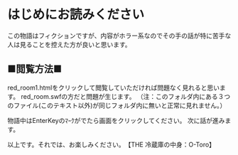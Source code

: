 # はじめにお読みください

この物語はフィクションですが、内容がホラー系なのでその手の話が特に苦手な人は見ることを控えた方が良いと思います。

## ■閲覧方法■

red_room1.htmlをクリックして閲覧していただければ問題なく見れると思います。
red_room.swfの方だと問題が生じます。
（注：このフォルダ内にある３つのファイル(このテキスト以外)が同じフォルダ内に無いと正常に見れません。）

物語中はEnterKeyのﾏｰｸがでたら画面をクリックしてください。
次に話が進みます。

以上です。それでは、お楽しみください。　【THE 冷蔵庫の中身：O-Toro】
